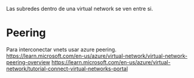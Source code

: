 Las subredes dentro de una virtual network se ven entre si.

# Peering
Para interconectar vnets usar azure peering.
https://learn.microsoft.com/en-us/azure/virtual-network/virtual-network-peering-overview
https://learn.microsoft.com/en-us/azure/virtual-network/tutorial-connect-virtual-networks-portal
